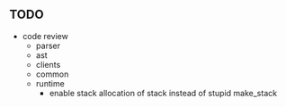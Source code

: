 TODO
----
* code review
  * parser
  * ast
  * clients
  * common
  * runtime
    * enable stack allocation of stack instead of stupid make_stack
